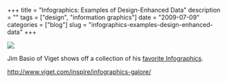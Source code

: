 +++
title = "Infographics: Examples of Design-Enhanced Data"
description = ""
tags = ["design", "information graphics"]
date = "2009-07-09"
categories = ["blog"]
slug = "infographics-examples-design-enhanced-data"
+++



  <div class="notebook-screenshot"><a href="http://www.viget.com/inspire/infographics-galore/"><img src="/media/bluga/wt4a55eeb08574d.jpg"/></a></div><p>Jim Basio of Viget shows off a collection of his <a href="http://www.viget.com/inspire/infographics-galore/">favorite Infographics</a>.</p>
    
  <a href="http://www.viget.com/inspire/infographics-galore/">http://www.viget.com/inspire/infographics-galore/</a>
